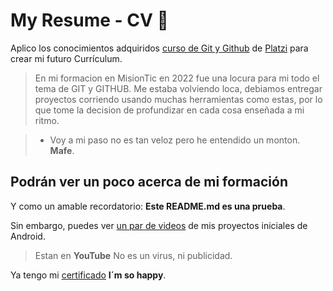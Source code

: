 # My Resume - CV 💚
Aplico los conocimientos adquiridos [ curso de Git y Github](https://platzi.com/cursos/git-github/ " curso de Git y Github") de [Platzi](https://platzi.com/ "Platzi") para crear mi futuro Currículum.

> En mi formacion en MisionTic en 2022 fue una locura para mi todo el tema de GIT y GITHUB. Me estaba volviendo loca, debiamos entregar proyectos corriendo usando muchas herramientas como estas, por lo que tome la decision de profundizar en cada cosa enseñada a mi ritmo.

> - Voy a mi paso no es tan veloz pero he entendido un monton. **Mafe**.

## Podrán ver un poco acerca de mi formación

Y como un amable recordatorio: **Este README.md es una prueba**.

Sin embargo, puedes ver [un par de videos](https://shre.ink/1GsP/ "un par de videos") de mis proyectos iniciales de Android.

> Estan en **YouTube** No es un virus, ni publicidad.

Ya tengo mi [certificado](https://platzi.com/p/zoza.mariaf/curso/1557-git-github/diploma/detalle/ "certificado") **I´m so happy**.